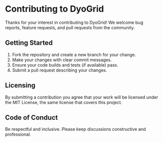 # Contributing to DyoGrid

Thanks for your interest in contributing to DyoGrid! We welcome bug reports, feature requests, and pull requests from the community.

## Getting Started

1. Fork the repository and create a new branch for your change.
2. Make your changes with clear commit messages.
3. Ensure your code builds and tests (if available) pass.
4. Submit a pull request describing your changes.

## Licensing

By submitting a contribution you agree that your work will be licensed under the MIT License, the same license that covers this project.

## Code of Conduct

Be respectful and inclusive. Please keep discussions constructive and professional.


